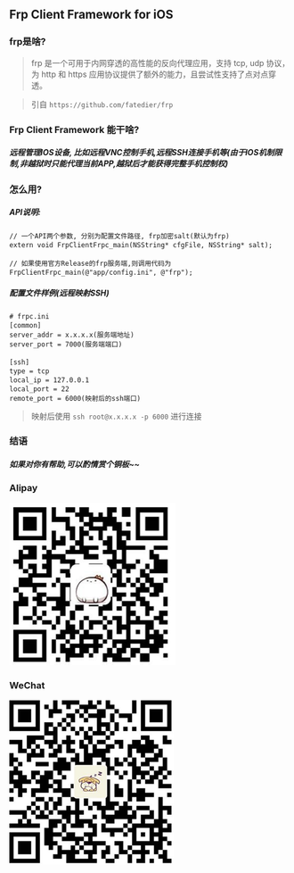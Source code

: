 ## Frp Client Framework for iOS

### frp是啥?

> frp 是一个可用于内网穿透的高性能的反向代理应用，支持 tcp, udp 协议，为 http 和 https 应用协议提供了额外的能力，且尝试性支持了点对点穿透。

> 引自 `https://github.com/fatedier/frp`

### Frp Client Framework 能干啥?
##### 远程管理IOS设备, 比如远程VNC控制手机,远程SSH连接手机等(由于IOS机制限制,非越狱时只能代理当前APP,越狱后才能获得完整手机控制权)

### 怎么用?
##### API说明:
```
// 一个API两个参数, 分别为配置文件路径, frp加密salt(默认为frp)
extern void FrpClientFrpc_main(NSString* cfgFile, NSString* salt);

// 如果使用官方Release的frp服务端,则调用代码为
FrpClientFrpc_main(@"app/config.ini", @"frp");
```

##### 配置文件样例(远程映射SSH)
```
# frpc.ini
[common]
server_addr = x.x.x.x(服务端地址)
server_port = 7000(服务端端口)

[ssh]
type = tcp
local_ip = 127.0.0.1
local_port = 22
remote_port = 6000(映射后的ssh端口)
```

> 映射后使用 `ssh root@x.x.x.x -p 6000` 进行连接

### 结语
##### 如果对你有帮助,可以酌情赏个铜板~~
### Alipay
![Alipay](Alipay.png)

### WeChat
![WeChat](WeChat.png)

